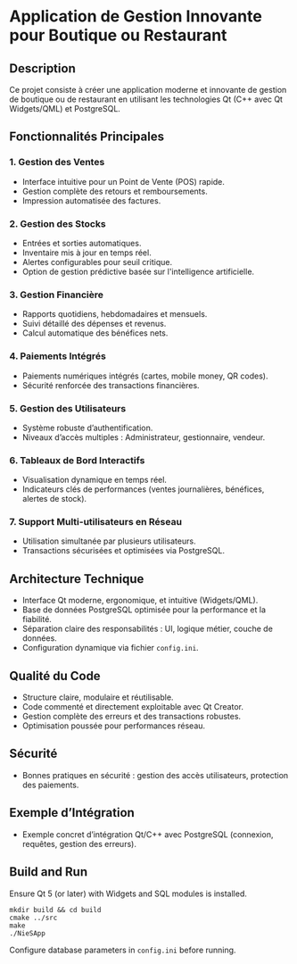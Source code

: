 # Application de Gestion Innovante pour Boutique ou Restaurant

## Description

Ce projet consiste à créer une application moderne et innovante de gestion de boutique ou de restaurant en utilisant les technologies Qt (C++ avec Qt Widgets/QML) et PostgreSQL.

## Fonctionnalités Principales

### 1. Gestion des Ventes

* Interface intuitive pour un Point de Vente (POS) rapide.
* Gestion complète des retours et remboursements.
* Impression automatisée des factures.

### 2. Gestion des Stocks

* Entrées et sorties automatiques.
* Inventaire mis à jour en temps réel.
* Alertes configurables pour seuil critique.
* Option de gestion prédictive basée sur l'intelligence artificielle.

### 3. Gestion Financière

* Rapports quotidiens, hebdomadaires et mensuels.
* Suivi détaillé des dépenses et revenus.
* Calcul automatique des bénéfices nets.

### 4. Paiements Intégrés

* Paiements numériques intégrés (cartes, mobile money, QR codes).
* Sécurité renforcée des transactions financières.

### 5. Gestion des Utilisateurs

* Système robuste d’authentification.
* Niveaux d’accès multiples : Administrateur, gestionnaire, vendeur.

### 6. Tableaux de Bord Interactifs

* Visualisation dynamique en temps réel.
* Indicateurs clés de performances (ventes journalières, bénéfices, alertes de stock).

### 7. Support Multi-utilisateurs en Réseau

* Utilisation simultanée par plusieurs utilisateurs.
* Transactions sécurisées et optimisées via PostgreSQL.

## Architecture Technique

* Interface Qt moderne, ergonomique, et intuitive (Widgets/QML).
* Base de données PostgreSQL optimisée pour la performance et la fiabilité.
* Séparation claire des responsabilités : UI, logique métier, couche de données.
* Configuration dynamique via fichier `config.ini`.

## Qualité du Code

* Structure claire, modulaire et réutilisable.
* Code commenté et directement exploitable avec Qt Creator.
* Gestion complète des erreurs et des transactions robustes.
* Optimisation poussée pour performances réseau.

## Sécurité

* Bonnes pratiques en sécurité : gestion des accès utilisateurs, protection des paiements.

## Exemple d’Intégration

* Exemple concret d’intégration Qt/C++ avec PostgreSQL (connexion, requêtes, gestion des erreurs).

## Build and Run
Ensure Qt 5 (or later) with Widgets and SQL modules is installed.

```
mkdir build && cd build
cmake ../src
make
./NieSApp
```

Configure database parameters in `config.ini` before running.
